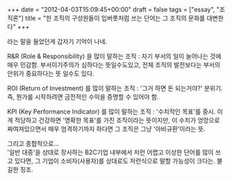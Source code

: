 +++
date = "2012-04-03T15:09:45+00:00"
draft = false
tags = ["essay", "조직론"]
title = "한 조직의 구성원들이 입버릇처럼 쓰는 단어는 그 조직의 문화를 대변한다"
+++
<p>라는 말을 들었던게 갑자기 기억이 나네.</p>&#13;
&#13;
<p>R&amp;R (Role &amp; Responsibility) 을 많이 말하는 조직 : 자기 부서의 일이 늘어나는 것에 매우 민감함. 부서이기주의가 심하다는 뜻일수도있고, 전체 조직의 발전보다는 부서의 안위가 중요하다는 뜻 일수도 있다.</p>&#13;
<p>ROI (Return of Investment) 를 많이 말하는 조직 : '그거 하면 돈 되는거야?' 분위기. 즉, 뭔가를 시작하려면 금전적인 수익을 증명할 수 있어야 함.</p>&#13;
<p>KPI (Key Performance Indicator) 를 많이 말하는 조직 : '수치적인 목표'를 중시. 이게 적당하고 건강하면 '명확한 목표'를 가진 조직이라는 뜻이지만, 이 수치가 엉망으로 짜여져있으면서 매우 엄격하기까지 하다면 그 조직은 그냥 '아비규환'이라는 뜻.</p>&#13;
&#13;
<p>그리고 종합적으로...<br />'일반 대중'을 상대로 장사하는 B2C기업 내부에서 저런 어렵고 이상한 단어를 많이 쓰고 있다면, 그 기업이 소비자(사용자)를 상대로도 저런식으로 말할 가능성이 크다는. 불길한 징조.</p> 